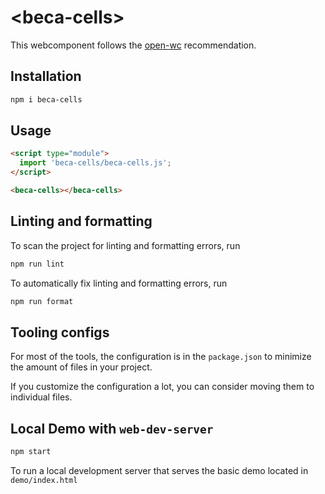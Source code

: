 # \<beca-cells>

This webcomponent follows the [open-wc](https://github.com/open-wc/open-wc) recommendation.

## Installation

```bash
npm i beca-cells
```

## Usage

```html
<script type="module">
  import 'beca-cells/beca-cells.js';
</script>

<beca-cells></beca-cells>
```

## Linting and formatting

To scan the project for linting and formatting errors, run

```bash
npm run lint
```

To automatically fix linting and formatting errors, run

```bash
npm run format
```


## Tooling configs

For most of the tools, the configuration is in the `package.json` to minimize the amount of files in your project.

If you customize the configuration a lot, you can consider moving them to individual files.

## Local Demo with `web-dev-server`

```bash
npm start
```

To run a local development server that serves the basic demo located in `demo/index.html`

